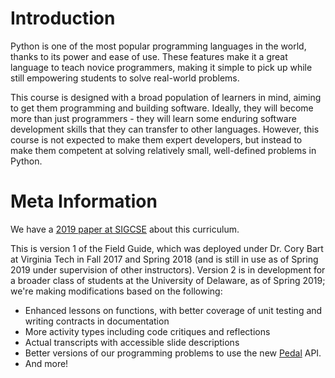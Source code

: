 # Introduction

Python is one of the most popular programming languages in the world, thanks to its power and ease of use. These features make it a great language to teach novice programmers, making it simple to pick up while still empowering students to solve real-world problems.

This course is designed with a broad population of learners in mind, aiming to get them programming and building software. Ideally, they will become more than just programmers - they will learn some enduring software development skills that they can transfer to other languages. However, this course is not expected to make them expert developers, but instead to make them competent at solving relatively small, well-defined problems in Python.

# Meta Information

We have a [2019 paper at SIGCSE](https://acbart.github.io/papers/acbart-sigcse19-sneks.pdf) about this curriculum.

This is version 1 of the Field Guide, which was deployed under Dr. Cory Bart at Virginia Tech in Fall 2017 and Spring 2018 (and is still in use as of Spring 2019 under supervision of other instructors). Version 2 is in development for a broader class of students at the University of Delaware, as of Spring 2019; we're making modifications based on the following:

* Enhanced lessons on functions, with better coverage of unit testing and writing contracts in documentation
* More activity types including code critiques and reflections
* Actual transcripts with accessible slide descriptions
* Better versions of our programming problems to use the new [Pedal](https://github.com/acbart/pedal/) API. 
* And more!